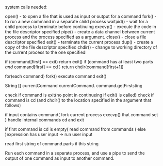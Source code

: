 system calls needed: 

open() - to open a file that is used as input or output for a command
fork() - to run a new command in a separate child process
waitpid() - wait for a child process to terminate before continuing 
execvp() - execute the code in the file descriptor specified
pipe() - create a data channel between current process and the process specified as a argument.
close() - close a file descriptor specified
exit() - terminate the current process
dup() - create a copy of the file descriptor specified
chdir() - change to working directory of the current process to the one specified

if (command[first] == exit)
    return exit()
if (command has at least two parts *and* command[first] == cd )
    return chdir(command[first+1])

for(each command)
    fork()
    execute command
    exit()


String [] currentCommand
currentCommand.
command.getFirststing

check if command is exit(no point in continueing if exit() is called)
check if command is cd (and chdir() to the location specified in the argument that follows)

if input contains command(
    fork current process
    execvp() that command
    set
)
handle internal commands cd and exit

if first command is cd is empty(
    read command from commands
    )
else
    )expression has user input -> run user input

read first string of command.parts
if this string 

Run each command in a separate process, and use a pipe to send the output of one command as input to another command.

